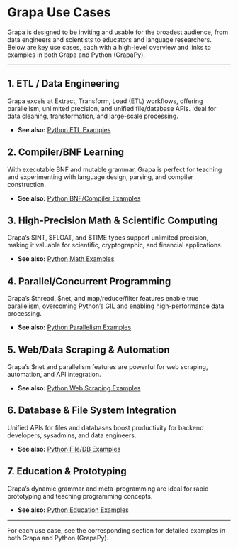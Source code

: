 # Grapa Use Cases

Grapa is designed to be inviting and usable for the broadest audience, from data engineers and scientists to educators and language researchers. Below are key use cases, each with a high-level overview and links to examples in both Grapa and Python (GrapaPy).

---

## 1. ETL / Data Engineering
Grapa excels at Extract, Transform, Load (ETL) workflows, offering parallelism, unlimited precision, and unified file/database APIs. Ideal for data cleaning, transformation, and large-scale processing.
- **See also:** [Python ETL Examples](PYTHON_ETL.md)

## 2. Compiler/BNF Learning
With executable BNF and mutable grammar, Grapa is perfect for teaching and experimenting with language design, parsing, and compiler construction.
- **See also:** [Python BNF/Compiler Examples](PYTHON_BNF.md)

## 3. High-Precision Math & Scientific Computing
Grapa’s $INT, $FLOAT, and $TIME types support unlimited precision, making it valuable for scientific, cryptographic, and financial applications.
- **See also:** [Python Math Examples](PYTHON_MATH.md)

## 4. Parallel/Concurrent Programming
Grapa’s $thread, $net, and map/reduce/filter features enable true parallelism, overcoming Python’s GIL and enabling high-performance data processing.
- **See also:** [Python Parallelism Examples](PYTHON_PARALLEL.md)

## 5. Web/Data Scraping & Automation
Grapa’s $net and parallelism features are powerful for web scraping, automation, and API integration.
- **See also:** [Python Web Scraping Examples](PYTHON_SCRAPE.md)

## 6. Database & File System Integration
Unified APIs for files and databases boost productivity for backend developers, sysadmins, and data engineers.
- **See also:** [Python File/DB Examples](PYTHON_FILEDB.md)

## 7. Education & Prototyping
Grapa’s dynamic grammar and meta-programming are ideal for rapid prototyping and teaching programming concepts.
- **See also:** [Python Education Examples](PYTHON_EDU.md)

---

For each use case, see the corresponding section for detailed examples in both Grapa and Python (GrapaPy). 